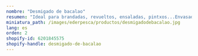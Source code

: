 ```yaml
---
nombre: "Desmigado de bacalao"
resumen: "Ideal para brandadas, revueltos, ensaladas, pintxos...Envasado: bandeja de 1 kg aprox."
miniatura_path: /images/ederpesca/productos/desmigadodebacalao.jpg
lang: es
orden: 2
shopify-id: 6201845575
shopify-handle: desmigado-de-bacalao
---
```

